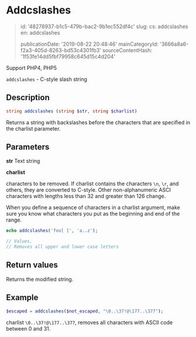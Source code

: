Addcslashes
===========

> id: '48278937-b1c5-479b-bac2-9b1ec552df4c'
> slug:
> 	cs: addcslashes
> 	en: addcslashes
> 
> publicationDate: '2019-08-22 20:48:46'
> mainCategoryId: '3666a8a6-f2a3-405d-8263-bd53c4301fb3'
> sourceContentHash: '1f53fe14dd5fbf79958c645d15c4d204'

Support PHP4, PHP5

`addcslashes` - C-style slash string

Description
--------------------------

```php
string addcslashes (string $str, string $charlist)
```

Returns a string with backslashes before the characters that are specified in the charlist parameter.

Parameters
--------------------------

**str** Text string

**charlist**

characters to be removed. If charlist contains the characters `\n`, `\r`, and others, they are converted to C-style. Other non-alphanumeric ASCI characters with lengths less than 32 and greater than 126 change.

When you define a sequence of characters in a charlist argument, make sure you know what characters you put as the beginning and end of the range.

```php
echo addcslashes('foo[ ]', 'a..z');

// Values.
// Removes all upper and lower case letters
```

Return values
--------------------------

Returns the modified string.

Example
--------------------------

```php
$escaped = addcslashes($not_escaped, "\0..\37!@\177..\377");
```

charlist `\0..\37!@\177..\377`, removes all characters with ASCII code between 0 and 31.
